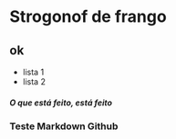 # Strogonof de frango
## ok

- lista 1
- lista 2

##### O que está feito, está feito

### Teste Markdown Github